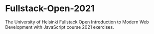 # Fullstack-Open-2021
The University of Helsinki Fullstack Open Introduction to Modern Web Development with JavaScript course 2021 exercises.
